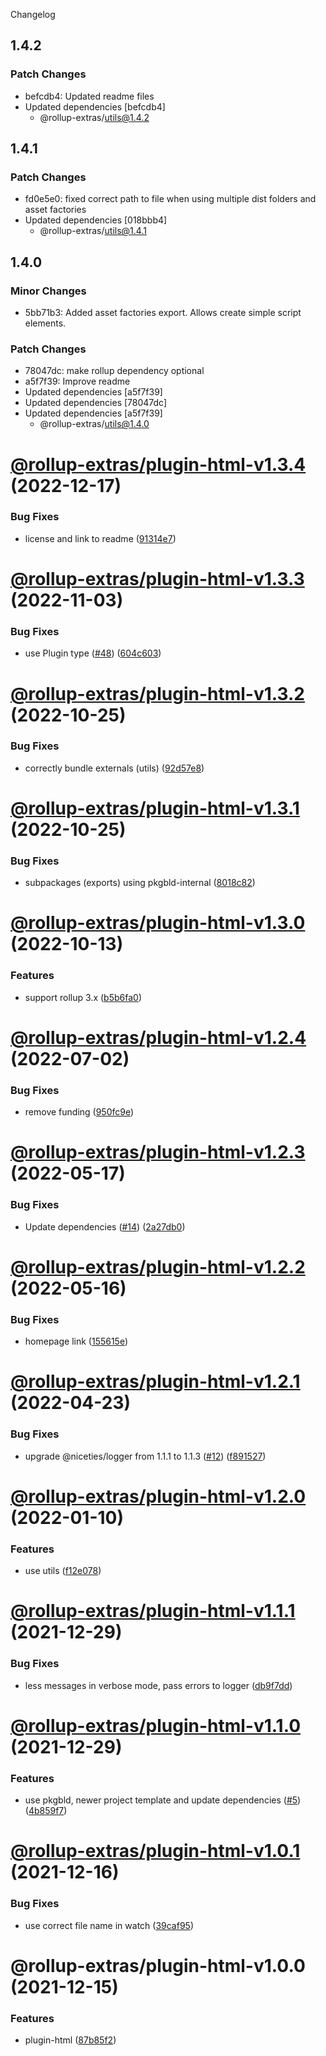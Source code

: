 Changelog

## 1.4.2

### Patch Changes

- befcdb4: Updated readme files
- Updated dependencies [befcdb4]
  - @rollup-extras/utils@1.4.2

## 1.4.1

### Patch Changes

- fd0e5e0: fixed correct path to file when using multiple dist folders and asset factories
- Updated dependencies [018bbb4]
  - @rollup-extras/utils@1.4.1

## 1.4.0

### Minor Changes

- 5bb71b3: Added asset factories export. Allows create simple script elements.

### Patch Changes

- 78047dc: make rollup dependency optional
- a5f7f39: Improve readme
- Updated dependencies [a5f7f39]
- Updated dependencies [78047dc]
- Updated dependencies [a5f7f39]
  - @rollup-extras/utils@1.4.0

# [@rollup-extras/plugin-html-v1.3.4](https://github.com/kshutkin/rollup-extras/compare/@rollup-extras/plugin-html-v1.3.3...@rollup-extras/plugin-html-v1.3.4) (2022-12-17)

### Bug Fixes

- license and link to readme ([91314e7](https://github.com/kshutkin/rollup-extras/commit/91314e7d26a60fc9ff7898e19434b1061016ab40))

# [@rollup-extras/plugin-html-v1.3.3](https://github.com/kshutkin/rollup-extras/compare/@rollup-extras/plugin-html-v1.3.2...@rollup-extras/plugin-html-v1.3.3) (2022-11-03)

### Bug Fixes

- use Plugin type ([#48](https://github.com/kshutkin/rollup-extras/issues/48)) ([604c603](https://github.com/kshutkin/rollup-extras/commit/604c60320bc1713a7cab229b9b66e372f7f1f922))

# [@rollup-extras/plugin-html-v1.3.2](https://github.com/kshutkin/rollup-extras/compare/@rollup-extras/plugin-html-v1.3.1...@rollup-extras/plugin-html-v1.3.2) (2022-10-25)

### Bug Fixes

- correctly bundle externals (utils) ([92d57e8](https://github.com/kshutkin/rollup-extras/commit/92d57e89added20a06c7d46b7e29f5bda6d2c869))

# [@rollup-extras/plugin-html-v1.3.1](https://github.com/kshutkin/rollup-extras/compare/@rollup-extras/plugin-html-v1.3.0...@rollup-extras/plugin-html-v1.3.1) (2022-10-25)

### Bug Fixes

- subpackages (exports) using pkgbld-internal ([8018c82](https://github.com/kshutkin/rollup-extras/commit/8018c82fd23aceaf64ea18ea7e6ce46a932a1508))

# [@rollup-extras/plugin-html-v1.3.0](https://github.com/kshutkin/rollup-extras/compare/@rollup-extras/plugin-html-v1.2.4...@rollup-extras/plugin-html-v1.3.0) (2022-10-13)

### Features

- support rollup 3.x ([b5b6fa0](https://github.com/kshutkin/rollup-extras/commit/b5b6fa08bc7ed6846b8d1404d14d96365a8cab02))

# [@rollup-extras/plugin-html-v1.2.4](https://github.com/kshutkin/rollup-extras/compare/@rollup-extras/plugin-html-v1.2.3...@rollup-extras/plugin-html-v1.2.4) (2022-07-02)

### Bug Fixes

- remove funding ([950fc9e](https://github.com/kshutkin/rollup-extras/commit/950fc9e7a3d0c0dc264f7dbe593294aec9717cf1))

# [@rollup-extras/plugin-html-v1.2.3](https://github.com/kshutkin/rollup-extras/compare/@rollup-extras/plugin-html-v1.2.2...@rollup-extras/plugin-html-v1.2.3) (2022-05-17)

### Bug Fixes

- Update dependencies ([#14](https://github.com/kshutkin/rollup-extras/issues/14)) ([2a27db0](https://github.com/kshutkin/rollup-extras/commit/2a27db04bb31c73d4480a6d0a42006b588f8c19d))

# [@rollup-extras/plugin-html-v1.2.2](https://github.com/kshutkin/rollup-extras/compare/@rollup-extras/plugin-html-v1.2.1...@rollup-extras/plugin-html-v1.2.2) (2022-05-16)

### Bug Fixes

- homepage link ([155615e](https://github.com/kshutkin/rollup-extras/commit/155615e0129e6247d45925589bd8133b56fc088d))

# [@rollup-extras/plugin-html-v1.2.1](https://github.com/kshutkin/rollup-extras/compare/@rollup-extras/plugin-html-v1.2.0...@rollup-extras/plugin-html-v1.2.1) (2022-04-23)

### Bug Fixes

- upgrade @niceties/logger from 1.1.1 to 1.1.3 ([#12](https://github.com/kshutkin/rollup-extras/issues/12)) ([f891527](https://github.com/kshutkin/rollup-extras/commit/f8915271fcdd3269f1b1b7336ec1128e37c6ad1b))

# [@rollup-extras/plugin-html-v1.2.0](https://github.com/kshutkin/rollup-extras/compare/@rollup-extras/plugin-html-v1.1.1...@rollup-extras/plugin-html-v1.2.0) (2022-01-10)

### Features

- use utils ([f12e078](https://github.com/kshutkin/rollup-extras/commit/f12e078b09d09c140a12f6a8d849976f35796485))

# [@rollup-extras/plugin-html-v1.1.1](https://github.com/kshutkin/rollup-extras/compare/@rollup-extras/plugin-html-v1.1.0...@rollup-extras/plugin-html-v1.1.1) (2021-12-29)

### Bug Fixes

- less messages in verbose mode, pass errors to logger ([db9f7dd](https://github.com/kshutkin/rollup-extras/commit/db9f7dd995c03c62031700771afa26e4e76cc475))

# [@rollup-extras/plugin-html-v1.1.0](https://github.com/kshutkin/rollup-extras/compare/@rollup-extras/plugin-html-v1.0.1...@rollup-extras/plugin-html-v1.1.0) (2021-12-29)

### Features

- use pkgbld, newer project template and update dependencies ([#5](https://github.com/kshutkin/rollup-extras/issues/5)) ([4b859f7](https://github.com/kshutkin/rollup-extras/commit/4b859f742269edf685548006ab6733884ad29910))

# [@rollup-extras/plugin-html-v1.0.1](https://github.com/kshutkin/rollup-extras/compare/@rollup-extras/plugin-html-v1.0.0...@rollup-extras/plugin-html-v1.0.1) (2021-12-16)

### Bug Fixes

- use correct file name in watch ([39caf95](https://github.com/kshutkin/rollup-extras/commit/39caf9584e0ec1a4831be28a878bc98ec117b6de))

# @rollup-extras/plugin-html-v1.0.0 (2021-12-15)

### Features

- plugin-html ([87b85f2](https://github.com/kshutkin/rollup-extras/commit/87b85f24429499e4d5cda687661e5bb4aa2abcb0))
